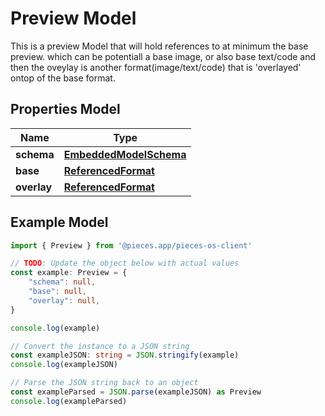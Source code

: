 
# Preview Model

This is a preview Model that will hold references to at minimum the base preview. which can be potentiall a base image, or also base text/code and then the oveylay is another format(image/text/code) that is \'overlayed\' ontop of the base format.

## Properties Model

Name | Type
------------ | -------------
**schema** | [**EmbeddedModelSchema**](EmbeddedModelSchema)
**base** | [**ReferencedFormat**](ReferencedFormat)
**overlay** | [**ReferencedFormat**](ReferencedFormat)

## Example Model

```typescript
import { Preview } from '@pieces.app/pieces-os-client'

// TODO: Update the object below with actual values
const example: Preview = {
    "schema": null,
    "base": null,
    "overlay": null,
}

console.log(example)

// Convert the instance to a JSON string
const exampleJSON: string = JSON.stringify(example)
console.log(exampleJSON)

// Parse the JSON string back to an object
const exampleParsed = JSON.parse(exampleJSON) as Preview
console.log(exampleParsed)
```


